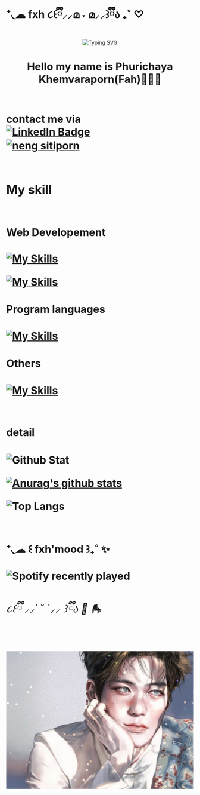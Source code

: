 # ‎⁺◟☁︎ fxh ૮꒰ྀི⸝⸝മ ˕ മ⸝⸝꒱ྀིა ₊˚ ♡

<div align="center">    
    
[![Typing SVG](https://readme-typing-svg.demolab.com?font=&weight=500&size=25&pause=1000&color=96AFF7&width=435&lines=welcome+to+fxh's+profile%E2%9C%A8)](https://git.io/typing-svg)  
    
</div>

<h1 align="center">Hello my name is Phurichaya Khemvaraporn(Fah)🧚🏻‍♀️<h1/>

<br/>
contact me via

<br>
<div id="badges" >
<a href="https://www.linkedin.com/in/fxhphu/">
    <img src="https://img.shields.io/badge/-Phurichaya%20Khemvaraporn-blue?style=for-the-badge&logo=linkedin" target="blank" alt="LinkedIn Badge" />
  </a>
<br/>
<a href="https://www.instagram.com/_fxaxhx/"  target="blank"><img align="center" src="https://skillicons.dev/icons?i=instagram" alt="neng sitiporn". height="30" width="40" /></a>
<br/>
<br/>

<h3>My skill </h3>
<h1 >
<h4>Web Developement </h4>

[![My Skills](https://skillicons.dev/icons?i=html,css,scss,vite,bootstrap,redux,react,materialui)](https://skillicons.dev)
<br/>

[![My Skills](https://skillicons.dev/icons?i=express,nodejs,mongodb,mysql)](https://skillicons.dev)

<h4>Program languages</h4>

[![My Skills](https://skillicons.dev/icons?i=js,ts,java,py,c,r)](https://skillicons.dev)

<h4>Others<h4/>

[![My Skills](https://skillicons.dev/icons?i=arduino,flutter,dart,androidstudio,kotlin,linux,firebase,figma,ai,ps,pr)](https://skillicons.dev)

<h1 >
<h4>detail<h4/>

![Github Stat](https://github-profile-summary-cards.vercel.app/api/cards/profile-details?username=fxhPhxrxchxyx&theme=dracula)

[![Anurag's github stats](https://github-readme-stats.vercel.app/api?username=fxhPhxrxchxyx&count_private=true&show_icons=true&theme=tokyonight)](https://github.com/anuraghazra/github-readme-stats)

![Top Langs](https://github-readme-stats.vercel.app/api/top-langs/?username=fxhPhxrxchxyx&layout=compact&theme=jolly)

<h1 >
<h4> ⁺◟☁︎ ꒰ fxh'mood ꒱₊˚ ✨</h4>

![Spotify recently played](https://spotify-recently-played-readme.vercel.app/api?user=5qu5rr00mkafcj23poq55q1zw&width=500&count=5)

###### ૮꒰ྀི ⸝⸝´ ˘ `⸝⸝ ꒱ྀིა 🎀 🛼

![😻](./jae/orangecat.jpg)
